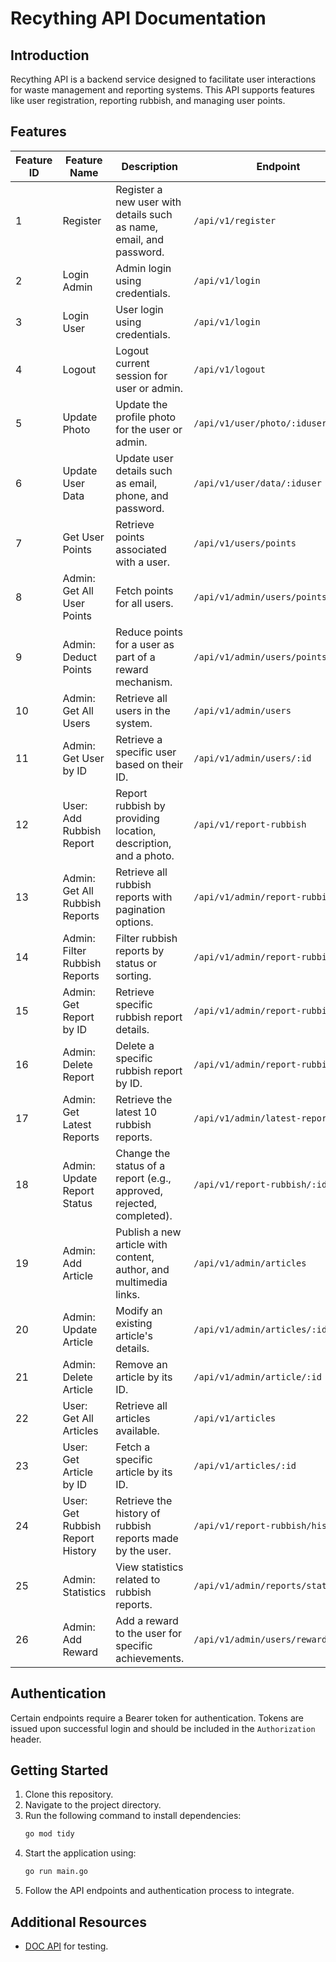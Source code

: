# Recything API Documentation

## Introduction
Recything API is a backend service designed to facilitate user interactions for waste management and reporting systems. This API supports features like user registration, reporting rubbish, and managing user points.

## Features

| Feature ID | Feature Name                     | Description                                                                                  | Endpoint                                    | Method | Auth Required |
|------------|----------------------------------|----------------------------------------------------------------------------------------------|--------------------------------------------|--------|---------------|
| 1          | Register                         | Register a new user with details such as name, email, and password.                          | `/api/v1/register`                         | POST   | No            |
| 2          | Login Admin                      | Admin login using credentials.                                                              | `/api/v1/login`                            | POST   | No            |
| 3          | Login User                       | User login using credentials.                                                               | `/api/v1/login`                            | POST   | No            |
| 4          | Logout                           | Logout current session for user or admin.                                                   | `/api/v1/logout`                           | GET    | Yes           |
| 5          | Update Photo                     | Update the profile photo for the user or admin.                                             | `/api/v1/user/photo/:iduser`                       | PUT    | Yes           |
| 6          | Update User Data                 | Update user details such as email, phone, and password.                                      | `/api/v1/user/data/:iduser`                | PUT    | Yes           |
| 7          | Get User Points                  | Retrieve points associated with a user.                                                     | `/api/v1/users/points`                     | GET    | Yes           |
| 8          | Admin: Get All User Points       | Fetch points for all users.                                                                 | `/api/v1/admin/users/points`               | GET    | Yes           |
| 9          | Admin: Deduct Points             | Reduce points for a user as part of a reward mechanism.                                     | `/api/v1/admin/users/points/deduct`        | POST   | Yes           |
| 10         | Admin: Get All Users             | Retrieve all users in the system.                                                           | `/api/v1/admin/users`                      | GET    | Yes           |
| 11         | Admin: Get User by ID            | Retrieve a specific user based on their ID.                                                 | `/api/v1/admin/users/:id`                  | GET    | Yes           |
| 12         | User: Add Rubbish Report         | Report rubbish by providing location, description, and a photo.                             | `/api/v1/report-rubbish`                   | POST   | Yes           |
| 13         | Admin: Get All Rubbish Reports   | Retrieve all rubbish reports with pagination options.                                       | `/api/v1/admin/report-rubbish`             | GET    | Yes           |
| 14         | Admin: Filter Rubbish Reports    | Filter rubbish reports by status or sorting.                                                | `/api/v1/admin/report-rubbish`             | GET    | Yes           |
| 15         | Admin: Get Report by ID          | Retrieve specific rubbish report details.                                                   | `/api/v1/admin/report-rubbish/:id`         | GET    | Yes           |
| 16         | Admin: Delete Report             | Delete a specific rubbish report by ID.                                                     | `/api/v1/admin/report-rubbish/:id`         | DELETE | Yes           |
| 17         | Admin: Get Latest Reports        | Retrieve the latest 10 rubbish reports.                                                     | `/api/v1/admin/latest-report`              | GET    | Yes           |
| 18         | Admin: Update Report Status      | Change the status of a report (e.g., approved, rejected, completed).                        | `/api/v1/report-rubbish/:idreport`         | PUT    | Yes           |
| 19         | Admin: Add Article               | Publish a new article with content, author, and multimedia links.                           | `/api/v1/admin/articles`                   | POST   | Yes           |
| 20         | Admin: Update Article            | Modify an existing article's details.                                                       | `/api/v1/admin/articles/:id`               | PUT    | Yes           |
| 21         | Admin: Delete Article            | Remove an article by its ID.                                                                | `/api/v1/admin/article/:id`                | DELETE | Yes           |
| 22         | User: Get All Articles           | Retrieve all articles available.                                                            | `/api/v1/articles`                         | GET    | Yes           |
| 23         | User: Get Article by ID          | Fetch a specific article by its ID.                                                         | `/api/v1/articles/:id`                     | GET    | Yes           |
| 24         | User: Get Rubbish Report History | Retrieve the history of rubbish reports made by the user.                                   | `/api/v1/report-rubbish/history`           | GET    | Yes           |
| 25         | Admin: Statistics                | View statistics related to rubbish reports.                                                 | `/api/v1/admin/reports/statistics`         | GET    | Yes           |
| 26         | Admin: Add Reward                | Add a reward to the user for specific achievements.                                         | `/api/v1/admin/users/reward`               | POST   | Yes           |

## Authentication
Certain endpoints require a Bearer token for authentication. Tokens are issued upon successful login and should be included in the `Authorization` header.

## Getting Started
1. Clone this repository.
2. Navigate to the project directory.
3. Run the following command to install dependencies:
   ```bash
   go mod tidy
   ```
4. Start the application using:
   ```bash
   go run main.go
   ```
5. Follow the API endpoints and authentication process to integrate.

## Additional Resources
- [DOC API](https://docs.google.com/document/d/1aPhS0367yXb4oL2Oa8R_vQZX5aUaIab7JDRtRYaVNNY/edit?usp=sharing) for testing.

